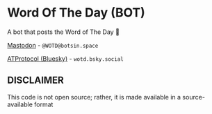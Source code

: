 # Word Of The Day (BOT)
A bot that posts the Word of The Day 📕

[Mastodon](https://botsin.space/@WOTD) - ```@WOTD@botsin.space```

[ATProtocol (Bluesky)](https://bsky.app/profile/did:plc:sulvqvqeu4diey3exan65emu) - ```wotd.bsky.social```

## DISCLAIMER
This code is not open source; rather, it is made available in a source-available format

